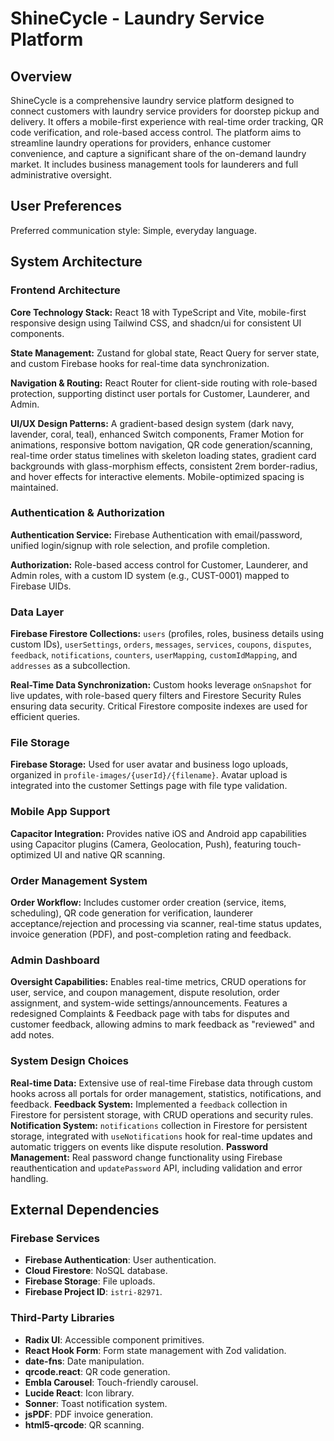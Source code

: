 # ShineCycle - Laundry Service Platform

## Overview

ShineCycle is a comprehensive laundry service platform designed to connect customers with laundry service providers for doorstep pickup and delivery. It offers a mobile-first experience with real-time order tracking, QR code verification, and role-based access control. The platform aims to streamline laundry operations for providers, enhance customer convenience, and capture a significant share of the on-demand laundry market. It includes business management tools for launderers and full administrative oversight.

## User Preferences

Preferred communication style: Simple, everyday language.

## System Architecture

### Frontend Architecture

**Core Technology Stack:** React 18 with TypeScript and Vite, mobile-first responsive design using Tailwind CSS, and shadcn/ui for consistent UI components.

**State Management:** Zustand for global state, React Query for server state, and custom Firebase hooks for real-time data synchronization.

**Navigation & Routing:** React Router for client-side routing with role-based protection, supporting distinct user portals for Customer, Launderer, and Admin.

**UI/UX Design Patterns:** A gradient-based design system (dark navy, lavender, coral, teal), enhanced Switch components, Framer Motion for animations, responsive bottom navigation, QR code generation/scanning, real-time order status timelines with skeleton loading states, gradient card backgrounds with glass-morphism effects, consistent 2rem border-radius, and hover effects for interactive elements. Mobile-optimized spacing is maintained.

### Authentication & Authorization

**Authentication Service:** Firebase Authentication with email/password, unified login/signup with role selection, and profile completion.

**Authorization:** Role-based access control for Customer, Launderer, and Admin roles, with a custom ID system (e.g., CUST-0001) mapped to Firebase UIDs.

### Data Layer

**Firebase Firestore Collections:** `users` (profiles, roles, business details using custom IDs), `userSettings`, `orders`, `messages`, `services`, `coupons`, `disputes`, `feedback`, `notifications`, `counters`, `userMapping`, `customIdMapping`, and `addresses` as a subcollection.

**Real-Time Data Synchronization:** Custom hooks leverage `onSnapshot` for live updates, with role-based query filters and Firestore Security Rules ensuring data security. Critical Firestore composite indexes are used for efficient queries.

### File Storage

**Firebase Storage:** Used for user avatar and business logo uploads, organized in `profile-images/{userId}/{filename}`. Avatar upload is integrated into the customer Settings page with file type validation.

### Mobile App Support

**Capacitor Integration:** Provides native iOS and Android app capabilities using Capacitor plugins (Camera, Geolocation, Push), featuring touch-optimized UI and native QR scanning.

### Order Management System

**Order Workflow:** Includes customer order creation (service, items, scheduling), QR code generation for verification, launderer acceptance/rejection and processing via scanner, real-time status updates, invoice generation (PDF), and post-completion rating and feedback.

### Admin Dashboard

**Oversight Capabilities:** Enables real-time metrics, CRUD operations for user, service, and coupon management, dispute resolution, order assignment, and system-wide settings/announcements. Features a redesigned Complaints & Feedback page with tabs for disputes and customer feedback, allowing admins to mark feedback as "reviewed" and add notes.

### System Design Choices

**Real-time Data:** Extensive use of real-time Firebase data through custom hooks across all portals for order management, statistics, notifications, and feedback.
**Feedback System:** Implemented a `feedback` collection in Firestore for persistent storage, with CRUD operations and security rules.
**Notification System:** `notifications` collection in Firestore for persistent storage, integrated with `useNotifications` hook for real-time updates and automatic triggers on events like dispute resolution.
**Password Management:** Real password change functionality using Firebase reauthentication and `updatePassword` API, including validation and error handling.

## External Dependencies

### Firebase Services
- **Firebase Authentication**: User authentication.
- **Cloud Firestore**: NoSQL database.
- **Firebase Storage**: File uploads.
- **Firebase Project ID**: `istri-82971`.

### Third-Party Libraries
- **Radix UI**: Accessible component primitives.
- **React Hook Form**: Form state management with Zod validation.
- **date-fns**: Date manipulation.
- **qrcode.react**: QR code generation.
- **Embla Carousel**: Touch-friendly carousel.
- **Lucide React**: Icon library.
- **Sonner**: Toast notification system.
- **jsPDF**: PDF invoice generation.
- **html5-qrcode**: QR scanning.